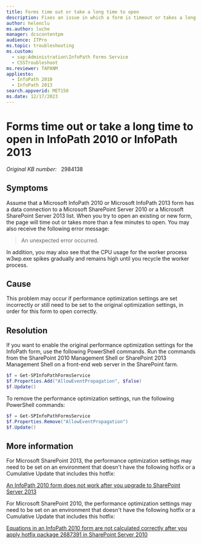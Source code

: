 ```yaml
---
title: Forms time out or take a long time to open
description: Fixes an issue in which a form is timeout or takes a long time to open when you try to open it in InfoPath 2010 or InfoPath 2013.
author: helenclu
ms.author: luche
manager: dcscontentpm
audience: ITPro
ms.topic: troubleshooting
ms.custom: 
  - sap:Administration\InfoPath Forms Service
  - CSSTroubleshoot
ms.reviewer: TAPANM
appliesto: 
  - InfoPath 2010
  - InfoPath 2013
search.appverid: MET150
ms.date: 12/17/2023
---
```

# Forms time out or take a long time to open in InfoPath 2010 or InfoPath 2013

_Original KB number:_ &nbsp; 2984138

## Symptoms

Assume that a Microsoft InfoPath 2010 or Microsoft InfoPath 2013 form has a data connection to a Microsoft SharePoint Server 2010 or a Microsoft SharePoint Server 2013 list. When you try to open an existing or new form, the page will time out or takes more than a few minutes to open. You may also receive the following error message:

> An unexpected error occurred.

In addition, you may also see that the CPU usage for the worker process w3wp.exe spikes gradually and remains high until you recycle the worker process.

## Cause

This problem may occur if performance optimization settings are set incorrectly or still need to be set to the original optimization settings, in order for this form to open correctly.

## Resolution

If you want to enable the original performance optimization settings for the InfoPath form, use the following PowerShell commands. Run the commands from the SharePoint 2010 Management Shell or SharePoint 2013 Management Shell on a front-end web server in the SharePoint farm.

```powershell
$f = Get-SPInfoPathFormsService
$f.Properties.Add("AllowEventPropagation", $false)
$f.Update()
```

To remove the performance optimization settings, run the following PowerShell commands:

```powershell
$f = Get-SPInfoPathFormsService
$f.Properties.Remove("AllowEventPropagation")
$f.Update()
```

## More information

For Microsoft SharePoint 2013, the performance optimization settings may need to be set on an environment that doesn't have the following hotfix or a Cumulative Update that includes this hotfix:

[An InfoPath 2010 form does not work after you upgrade to SharePoint Server 2013](https://support.microsoft.com/help/2775307)

For Microsoft SharePoint 2010, the performance optimization settings may need to be set on an environment that doesn't have the following hotfix or a Cumulative Update that includes this hotfix:

[Equations in an InfoPath 2010 form are not calculated correctly after you apply hotfix package 2687391 in SharePoint Server 2010](https://support.microsoft.com/help/2775306)
